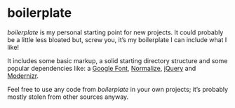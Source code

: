 # boilerplate

_boilerplate_ is my personal starting point for new projects. It could probably be a little less bloated but, screw you, it&rsquo;s my boilerplate I can include what I like!

It includes some basic markup, a solid starting directory structure and some popular dependencies like: a [Google Font](https://www.google.com/fonts),  [Normalize](http://necolas.github.io/normalize.css/), [jQuery](https://jquery.com/) and [Modernizr](http://modernizr.com/).

Feel free to use any code from _boilerplate_ in your own projects; it&rsquo;s probably mostly stolen from other sources anyway.
